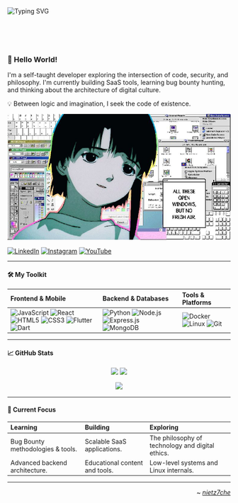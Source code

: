 <img align="left" src="https://readme-typing-svg.herokuapp.com?font=Fira+Code&pause=1000&color=54A6FF&width=435&lines=nietz7che;Self-taught+Developer;SaaS+Builder;Digital+Philosopher" alt="Typing SVG" />

<br>
<br>
<br>
<br>
<br>

### 👋 Hello World!

I'm a self-taught developer exploring the intersection of code, security, and philosophy. I'm currently building SaaS tools, learning bug bounty hunting, and thinking about the architecture of digital culture.

💡 Between logic and imagination, I seek the code of existence.

<!-- Your First Image -->
<p align="center">
  <img src="photo_2025-09-25_20-44-08.jpg" width="700" alt="anime coding"/>
</p>


<!-- PLACEHOLDER: Your Second Image Goes Here -->
<!-- 
<p align="center">
  <img src="YOUR_IMAGE_URL_HERE" alt="description" width="700"/>
</p>
-->

[![LinkedIn](https://img.shields.io/badge/-LinkedIn-0A66C2?style=flat&logo=linkedin&logoColor=white)](https://www.linkedin.com/in/sliman-abdellaoui-399b81378/) [![Instagram](https://img.shields.io/badge/-Instagram-E4405F?style=flat&logo=instagram&logoColor=white)](https://www.instagram.com/niet.z7che/) [![YouTube](https://img.shields.io/badge/-YouTube-FF0000?style=flat&logo=youtube&logoColor=white)](https://youtube.com/@el-seen)

---

#### 🛠️ My Toolkit

| Frontend & Mobile | Backend & Databases | Tools & Platforms |
| :--- | :--- | :--- |
| ![JavaScript](https://img.shields.io/badge/-JavaScript-F7DF1E?style=flat&logo=javascript&logoColor=black) ![React](https://img.shields.io/badge/-React-61DAFB?style=flat&logo=react&logoColor=black) ![HTML5](https://img.shields.io/badge/-HTML5-E34F26?style=flat&logo=html5&logoColor=white) ![CSS3](https://img.shields.io/badge/-CSS3-1572B6?style=flat&logo=css3&logoColor=white) ![Flutter](https://img.shields.io/badge/-Flutter-02569B?style=flat&logo=flutter&logoColor=white) ![Dart](https://img.shields.io/badge/-Dart-0175C2?style=flat&logo=dart&logoColor=white) | ![Python](https://img.shields.io/badge/-Python-3776AB?style=flat&logo=python&logoColor=white) ![Node.js](https://img.shields.io/badge/-Node.js-339933?style=flat&logo=nodedotjs&logoColor=white) ![Express.js](https://img.shields.io/badge/-Express.js-000000?style=flat&logo=express&logoColor=white) ![MongoDB](https://img.shields.io/badge/-MongoDB-47A248?style=flat&logo=mongodb&logoColor=white) | ![Docker](https://img.shields.io/badge/-Docker-2496ED?style=flat&logo=docker&logoColor=white) ![Linux](https://img.shields.io/badge/-Linux-FCC624?style=flat&logo=linux&logoColor=black) ![Git](https://img.shields.io/badge/-Git-F05032?style=flat&logo=git&logoColor=white) |

---

#### 📈 GitHub Stats

<p align="center">
  <img src="https://github-readme-stats.vercel.app/api?username=nietz7che-cloud&show_icons=true&theme=react&hide_border=true&bg_color=1F222E&title_color=54A6FF&icon_color=54A6FF&text_color=9f9f9f" height="165">
  <img src="https://github-readme-stats.vercel.app/api/top-langs/?username=nietz7che-cloud&layout=compact&theme=react&hide_border=true&bg_color=1F222E&title_color=54A6FF&text_color=9f9f9f" height="165">
</p>
<p align="center">
  <img src="https://github-readme-streak-stats.herokuapp.com/?user=nietz7che-cloud&theme=react&hide_border=true&background=1F222E&stroke=1F222E&ring=54A6FF&fire=54A6FF&currStreakLabel=54A6FF" />
</p>

---

#### 🧠 Current Focus

| Learning | Building | Exploring |
| :--- | :--- | :--- |
| Bug Bounty methodologies & tools. | Scalable SaaS applications. | The philosophy of technology and digital ethics. |
| Advanced backend architecture. | Educational content and tools. | Low-level systems and Linux internals. |

---

<div align="right">

~ [_nietz7che_](https://github.com/nietz7che-cloud)

</div>
